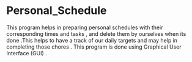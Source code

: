 # Personal_Schedule
This program helps in preparing personal schedules with their corresponding times and tasks , and delete them by ourselves when its done .This helps to have a track of our daily targets and may help in completing those chores . This program is done using Graphical User Interface (GUI) . 
